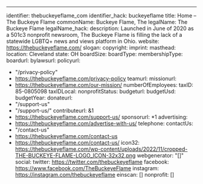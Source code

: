 ---
identifier: thebuckeyeflame_com
identifier_hack: buckeyeflame
title: Home – The Buckeye Flame
commonName: Buckeye Flame, The
legalName: The Buckeye Flame
legalName_hack:
description: Launched in June of 2020 as a 501c3 nonprofit newsroom, The Buckeye Flame
  is filling the lack of a statewide LGBTQ+ news and views platform in Ohio.
website: https://thebuckeyeflame.com/
slogan:
copyright:
imprint:
masthead:
location: Cleveland
state: OH
boardSize:
boardType:
membershipType:
boardurl:
bylawsurl:
policyurl:
- "/privacy-policy"
- https://thebuckeyeflame.com/privacy-policy
teamurl:
missionurl:
- https://thebuckeyeflame.com/our-mission/
numberOfEmployees:
taxID: 85-0805098
taxIDLocal:
nonprofitStatus:
budgeturl:
budgetUsd:
budgetYear:
donateurl:
- "/support-us"
- "/support-us/"
contributeurl: &1
- https://thebuckeyeflame.com/support-us/
sponsorurl: *1
advertising:
- https://thebuckeyeflame.com/advertise-with-us/
telephone:
contactUs:
- "/contact-us"
- https://thebuckeyeflame.com/contact-us
- https://thebuckeyeflame.com/contact-us/
icon32: https://thebuckeyeflame.com/wp-content/uploads/2022/11/cropped-THE-BUCKEYE-FLAME-LOGO_ICON-32x32.png
webgenerator: "[]"
social:
  twitter: https://twitter.com/thebuckeyeflame
  facebook: https://www.facebook.com/TheBuckeyeFlame
  instagram: https://instagram.com/thebuckeyeflame
einscan: []
nonprofit: []

